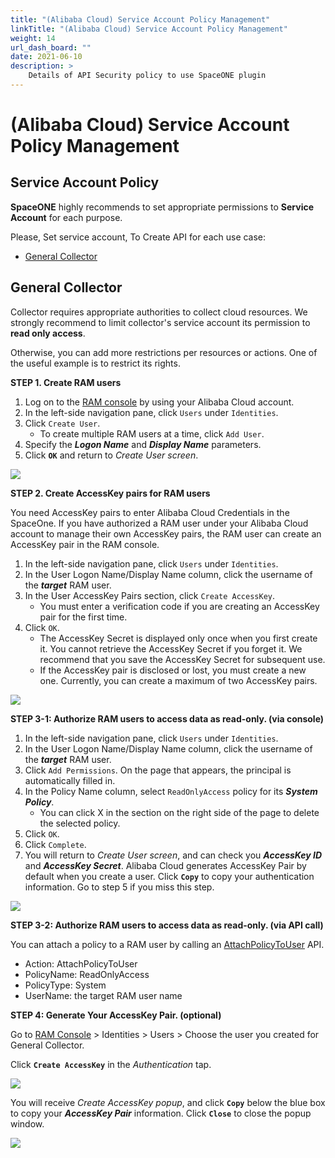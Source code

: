 ```yaml
---
title: "(Alibaba Cloud) Service Account Policy Management"
linkTitle: "(Alibaba Cloud) Service Account Policy Management"
weight: 14
url_dash_board: "" 
date: 2021-06-10
description: >
    Details of API Security policy to use SpaceONE plugin
---
```


# \(Alibaba Cloud\) Service Account Policy Management

## Service Account Policy

**SpaceONE** highly recommends to set appropriate permissions to **Service Account** for each purpose. 

Please, Set service account, To Create API for each use case:

* [General Collector](#general-collector)

## General Collector 

Collector requires appropriate authorities to collect cloud resources. We strongly recommend to limit collector's service account its permission to **read only access**. 

Otherwise, you can add more restrictions per resources or actions. One of the useful example is to restrict its rights.

**STEP 1. Create RAM users**

1. Log on to the [RAM console](https://ram.console.aliyun.com/) by using your Alibaba Cloud account.
2. In the left-side navigation pane, click `Users` under `Identities`.
3. Click `Create User`.
   * To create multiple RAM users at a time, click `Add User`.
4. Specify the _**Logon Name**_ and _**Display Name**_ parameters.
5. Click **`OK`** and return to _Create User screen_.

![](/docs/guides/user_guide/service_account/service_account_ficture/alibaba/image(110).png)

**STEP 2. Create AccessKey pairs for RAM users**

You need AccessKey pairs to enter Alibaba Cloud Credentials in the SpaceOne. If you have authorized a RAM user under your Alibaba Cloud account to manage their own AccessKey pairs, the RAM user can create an AccessKey pair in the RAM console.

1. In the left-side navigation pane, click `Users` under `Identities`.
2. In the User Logon Name/Display Name column, click the username of the _**target**_ RAM user.
3. In the User AccessKey Pairs section, click `Create AccessKey`.
   * You must enter a verification code if you are creating an AccessKey pair for the first time.
4. Click `OK`.
   * The AccessKey Secret is displayed only once when you first create it. You cannot retrieve the AccessKey Secret if you forget it. We recommend that you save the AccessKey Secret for subsequent use.
   * If the AccessKey pair is disclosed or lost, you must create a new one. Currently, you can create a maximum of two AccessKey pairs.

![](/docs/guides/user_guide/service_account/service_account_ficture/alibaba/image(105).png)

**STEP 3-1: Authorize RAM users to access data as read-only. \(via console\)**

1. In the left-side navigation pane, click `Users` under `Identities`.
2. In the User Logon Name/Display Name column, click the username of the _**target**_ RAM user.
3. Click `Add Permissions`. On the page that appears, the principal is automatically filled in.
4. In the Policy Name column, select `ReadOnlyAccess` policy for its _**System Policy**_.
   * You can click X in the section on the right side of the page to delete the selected policy.
5. Click `OK`.
6. Click `Complete`.
7. You will return to _Create User screen_, and can check you _**AccessKey ID**_ and _**AccessKey Secret**_. Alibaba Cloud generates AccessKey Pair by default when you create a user. Click **`Copy`** to copy your authentication information. Go to step 5 if you miss this step.

![](/docs/guides/user_guide/service_account/service_account_ficture/alibaba/image(108).png)

**STEP 3-2: Authorize RAM users to access data as read-only. \(via API call\)**

You can attach a policy to a RAM user by calling an [AttachPolicyToUser](https://www.alibabacloud.com/help/doc-detail/28725.htm?spm=a2c63.p38356.879954.6.d7591b28E3RsUP#doc-api-Ram-AttachPolicyToUser) API.

* Action: AttachPolicyToUser
* PolicyName: ReadOnlyAccess
* PolicyType: System
* UserName: the target RAM user name

**STEP 4: Generate Your AccessKey Pair. \(optional\)**

Go to [RAM Console](https://ram.console.aliyun.com/) &gt; Identities &gt; Users &gt; Choose the user you created for General Collector.

Click **`Create AccessKey`** in the _Authentication_ tap.

![](/docs/guides/user_guide/service_account/service_account_ficture/alibaba/image(106).png)

You will receive _Create AccessKey popup_, and click **`Copy`** below the blue box to copy your _**AccessKey Pair**_ information. Click **`Close`** to close the popup window.

![](/docs/guides/user_guide/service_account/service_account_ficture/alibaba/image(109).png)

